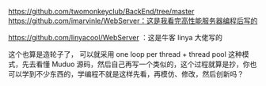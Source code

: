 https://github.com/twomonkeyclub/BackEnd/tree/master
https://github.com/imarvinle/WebServer：这是我看完高性能服务器编程后写的

https://github.com/linyacool/WebServer ：这是牛客 linya 大佬写的

这个也算是造轮子了， 可以就采用 one loop per thread + thread pool 这种模式，先去看懂 Muduo 源码，然后自己再写一个类似的，这个过程就算是抄，你也可以学到不少东西的，学编程不就是这样先看，再模仿、修改，然后创新吗？
